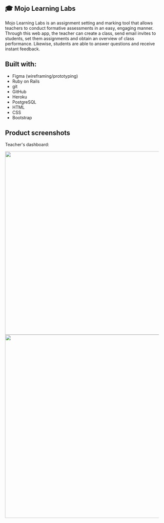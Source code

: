 <h2> 🎓 Mojo Learning Labs </h2>

Mojo Learning Labs is an assignment setting and marking tool that allows teachers to conduct formative assessments in an easy, engaging manner. Through this web app, the teacher can create a class, send email invites to students, set them assignments and obtain an overview of class performance. Likewise, students are able to answer questions and receive instant feedback.


<h2> Built with: </h2>
<p>
  
- Figma (wireframing/prototyping)
- Ruby on Rails
- git
- GitHub
- Heroku
- PostgreSQL
- HTML
- CSS
- Bootstrap
  
</p>  

<h2> Product screenshots </h2>

Teacher's dashboard:

<p float="left">
  
<img src="https://user-images.githubusercontent.com/82147496/162393477-f7cb24e4-086b-4822-9ba6-6a03b8592f41.png" width="600">
<img src="https://user-images.githubusercontent.com/82147496/162395362-1d038804-5a4b-4e86-9820-546ed4372c6c.png" width="600">
  
</p> 
